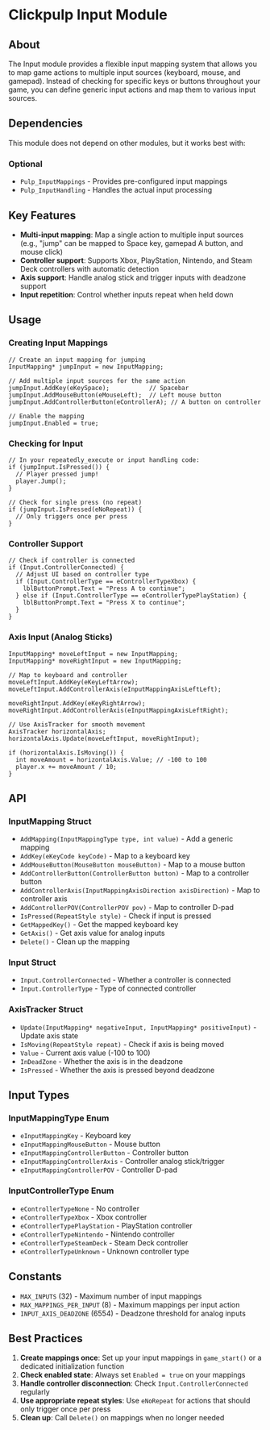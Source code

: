 # Clickpulp Input Module

## About

The Input module provides a flexible input mapping system that allows you to map game actions to multiple input sources (keyboard, mouse, and gamepad). Instead of checking for specific keys or buttons throughout your game, you can define generic input actions and map them to various input sources.

## Dependencies

This module does not depend on other modules, but it works best with:

### Optional

* `Pulp_InputMappings` - Provides pre-configured input mappings
* `Pulp_InputHandling` - Handles the actual input processing

## Key Features

* **Multi-input mapping**: Map a single action to multiple input sources (e.g., "jump" can be mapped to Space key, gamepad A button, and mouse click)
* **Controller support**: Supports Xbox, PlayStation, Nintendo, and Steam Deck controllers with automatic detection
* **Axis support**: Handle analog stick and trigger inputs with deadzone support
* **Input repetition**: Control whether inputs repeat when held down

## Usage

### Creating Input Mappings

```agscript
// Create an input mapping for jumping
InputMapping* jumpInput = new InputMapping;

// Add multiple input sources for the same action
jumpInput.AddKey(eKeySpace);           // Spacebar
jumpInput.AddMouseButton(eMouseLeft);  // Left mouse button
jumpInput.AddControllerButton(eControllerA); // A button on controller

// Enable the mapping
jumpInput.Enabled = true;
```

### Checking for Input

```agscript
// In your repeatedly_execute or input handling code:
if (jumpInput.IsPressed()) {
  // Player pressed jump!
  player.Jump();
}

// Check for single press (no repeat)
if (jumpInput.IsPressed(eNoRepeat)) {
  // Only triggers once per press
}
```

### Controller Support

```agscript
// Check if controller is connected
if (Input.ControllerConnected) {
  // Adjust UI based on controller type
  if (Input.ControllerType == eControllerTypeXbox) {
    lblButtonPrompt.Text = "Press A to continue";
  } else if (Input.ControllerType == eControllerTypePlayStation) {
    lblButtonPrompt.Text = "Press X to continue";
  }
}
```

### Axis Input (Analog Sticks)

```agscript
InputMapping* moveLeftInput = new InputMapping;
InputMapping* moveRightInput = new InputMapping;

// Map to keyboard and controller
moveLeftInput.AddKey(eKeyLeftArrow);
moveLeftInput.AddControllerAxis(eInputMappingAxisLeftLeft);

moveRightInput.AddKey(eKeyRightArrow);  
moveRightInput.AddControllerAxis(eInputMappingAxisLeftRight);

// Use AxisTracker for smooth movement
AxisTracker horizontalAxis;
horizontalAxis.Update(moveLeftInput, moveRightInput);

if (horizontalAxis.IsMoving()) {
  int moveAmount = horizontalAxis.Value; // -100 to 100
  player.x += moveAmount / 10;
}
```

## API

### InputMapping Struct

* `AddMapping(InputMappingType type, int value)` - Add a generic mapping
* `AddKey(eKeyCode keyCode)` - Map to a keyboard key
* `AddMouseButton(MouseButton mouseButton)` - Map to a mouse button
* `AddControllerButton(ControllerButton button)` - Map to a controller button
* `AddControllerAxis(InputMappingAxisDirection axisDirection)` - Map to controller axis
* `AddControllerPOV(ControllerPOV pov)` - Map to controller D-pad
* `IsPressed(RepeatStyle style)` - Check if input is pressed
* `GetMappedKey()` - Get the mapped keyboard key
* `GetAxis()` - Get axis value for analog inputs
* `Delete()` - Clean up the mapping

### Input Struct

* `Input.ControllerConnected` - Whether a controller is connected
* `Input.ControllerType` - Type of connected controller

### AxisTracker Struct

* `Update(InputMapping* negativeInput, InputMapping* positiveInput)` - Update axis state
* `IsMoving(RepeatStyle repeat)` - Check if axis is being moved
* `Value` - Current axis value (-100 to 100)
* `InDeadZone` - Whether the axis is in the deadzone
* `IsPressed` - Whether the axis is pressed beyond deadzone

## Input Types

### InputMappingType Enum

* `eInputMappingKey` - Keyboard key
* `eInputMappingMouseButton` - Mouse button
* `eInputMappingControllerButton` - Controller button
* `eInputMappingControllerAxis` - Controller analog stick/trigger
* `eInputMappingControllerPOV` - Controller D-pad

### InputControllerType Enum

* `eControllerTypeNone` - No controller
* `eControllerTypeXbox` - Xbox controller
* `eControllerTypePlayStation` - PlayStation controller
* `eControllerTypeNintendo` - Nintendo controller
* `eControllerTypeSteamDeck` - Steam Deck controller
* `eControllerTypeUnknown` - Unknown controller type

## Constants

* `MAX_INPUTS` (32) - Maximum number of input mappings
* `MAX_MAPPINGS_PER_INPUT` (8) - Maximum mappings per input action  
* `INPUT_AXIS_DEADZONE` (6554) - Deadzone threshold for analog inputs

## Best Practices

1. **Create mappings once**: Set up your input mappings in `game_start()` or a dedicated initialization function
2. **Check enabled state**: Always set `Enabled = true` on your mappings
3. **Handle controller disconnection**: Check `Input.ControllerConnected` regularly
4. **Use appropriate repeat styles**: Use `eNoRepeat` for actions that should only trigger once per press
5. **Clean up**: Call `Delete()` on mappings when no longer needed
